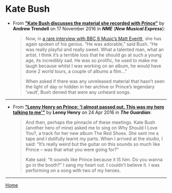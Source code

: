 
# Kate Bush

 - From [**"Kate Bush discusses the material she recorded with Prince"**](https://www.nme.com/news/music/kate-bush-discusses-material-recorded-prince-1860552) by **Andrew Trendell** on 17 November 2016 in ***NME*** (***New Musical Express***):

    > Now, in [a rare interview with BBC 6 Music’s Matt Everitt](http://www.bbc.co.uk/mediacentre/latestnews/2016/kate-bush-6-music-exclusive), she has again spoken of his genius. “He was adorable,” said Bush. “He was really playful and really sweet. What a talented man, what an artist. I think it’s a terrible loss that he should go at such a young age, its incredibly sad. He was so prolific, he used to make me laugh because whilst I was working on an album, he would have done 2 world tours, a couple of albums a film…”
    >
    > When asked if there was any unreleased material that hasn’t seen the light of day or hidden in her archive or Prince’s legendary ‘vault’, Bush denied that were any unheard songs.

---

 - From [**"Lenny Henry on Prince: 'I almost passed out. This was my hero talking to me'"**](https://www.theguardian.com/music/2016/apr/24/the-time-i-sang-with-prince-and-kate-bush-by-lenny-henry) by **Lenny Henry** on 24 Apr 2016 in ***The Guardian***:

    > And then, perhaps the pinnacle of these meetings. Kate Bush (another hero of mine) asked me to sing on Why Should I Love You?, a track for her new album The Red Shoes. She sent me a tape and I dutifully learnt my parts. When I arrived at the studio, I said: “It’s really weird but the guitar on this sounds so much like Prince – was that what you were going for?”
    > 
    > Kate said: “It sounds like Prince because it IS him. Do you wanna go in the booth?” I sang my heart out. I couldn’t believe it. I was performing on a song with two of my heroes.

---

[Home](./)
